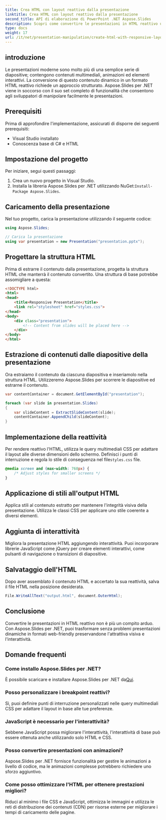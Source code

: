 ```yaml
---
title: Crea HTML con layout reattivo dalla presentazione
linktitle: Crea HTML con layout reattivo dalla presentazione
second_title: API di elaborazione di PowerPoint .NET Aspose.Slides
description: Scopri come convertire le presentazioni in HTML reattivo utilizzando Aspose.Slides per .NET. Crea contenuti interattivi e ottimizzati per i dispositivi senza sforzo.
type: docs
weight: 17
url: /it/net/presentation-manipulation/create-html-with-responsive-layout-from-presentation/
---
```


## introduzione

Le presentazioni moderne sono molto più di una semplice serie di diapositive; contengono contenuti multimediali, animazioni ed elementi interattivi. La conversione di questo contenuto dinamico in un formato HTML reattivo richiede un approccio strutturato. Aspose.Slides per .NET viene in soccorso con il suo set completo di funzionalità che consentono agli sviluppatori di manipolare facilmente le presentazioni.

## Prerequisiti

Prima di approfondire l'implementazione, assicurati di disporre dei seguenti prerequisiti:

- Visual Studio installato
- Conoscenza base di C# e HTML

## Impostazione del progetto

Per iniziare, segui questi passaggi:

1. Crea un nuovo progetto in Visual Studio.
2.  Installa la libreria Aspose.Slides per .NET utilizzando NuGet:`Install-Package Aspose.Slides`.

## Caricamento della presentazione

Nel tuo progetto, carica la presentazione utilizzando il seguente codice:

```csharp
using Aspose.Slides;

// Carica la presentazione
using var presentation = new Presentation("presentation.pptx");
```

## Progettare la struttura HTML

Prima di estrarre il contenuto dalla presentazione, progetta la struttura HTML che manterrà il contenuto convertito. Una struttura di base potrebbe assomigliare a questa:

```html
<!DOCTYPE html>
<html>
<head>
    <title>Responsive Presentation</title>
    <link rel="stylesheet" href="styles.css">
</head>
<body>
    <div class="presentation">
        <!-- Content from slides will be placed here -->
    </div>
</body>
</html>
```

## Estrazione di contenuti dalle diapositive della presentazione

Ora estraiamo il contenuto da ciascuna diapositiva e inseriamolo nella struttura HTML. Utilizzeremo Aspose.Slides per scorrere le diapositive ed estrarne il contenuto.

```csharp
var contentContainer = document.GetElementById("presentation");

foreach (var slide in presentation.Slides)
{
    var slideContent = ExtractSlideContent(slide);
    contentContainer.AppendChild(slideContent);
}
```

## Implementazione della reattività

 Per rendere reattivo l'HTML, utilizza le query multimediali CSS per adattare il layout alle diverse dimensioni dello schermo. Definisci i punti di interruzione e regola lo stile di conseguenza nel file`styles.css` file.

```css
@media screen and (max-width: 768px) {
    /* Adjust styles for smaller screens */
}
```

## Applicazione di stili all'output HTML

Applica stili al contenuto estratto per mantenere l'integrità visiva della presentazione. Utilizza le classi CSS per applicare uno stile coerente a diversi elementi.

## Aggiunta di interattività

Migliora la presentazione HTML aggiungendo interattività. Puoi incorporare librerie JavaScript come jQuery per creare elementi interattivi, come pulsanti di navigazione o transizioni di diapositive.

## Salvataggio dell'HTML

Dopo aver assemblato il contenuto HTML e accertato la sua reattività, salva il file HTML nella posizione desiderata.

```csharp
File.WriteAllText("output.html", document.OuterHtml);
```

## Conclusione

Convertire le presentazioni in HTML reattivo non è più un compito arduo. Con Aspose.Slides per .NET, puoi trasformare senza problemi presentazioni dinamiche in formati web-friendly preservandone l'attrattiva visiva e l'interattività.

## Domande frequenti

### Come installo Aspose.Slides per .NET?

 È possibile scaricare e installare Aspose.Slides per .NET da[Qui](https://releases.aspose.com/slides/net).

### Posso personalizzare i breakpoint reattivi?

Sì, puoi definire punti di interruzione personalizzati nelle query multimediali CSS per adattare il layout in base alle tue preferenze.

### JavaScript è necessario per l'interattività?

Sebbene JavaScript possa migliorare l'interattività, l'interattività di base può essere ottenuta anche utilizzando solo HTML e CSS.

### Posso convertire presentazioni con animazioni?

Aspose.Slides per .NET fornisce funzionalità per gestire le animazioni a livello di codice, ma le animazioni complesse potrebbero richiedere uno sforzo aggiuntivo.

### Come posso ottimizzare l'HTML per ottenere prestazioni migliori?

Riduci al minimo i file CSS e JavaScript, ottimizza le immagini e utilizza le reti di distribuzione dei contenuti (CDN) per risorse esterne per migliorare i tempi di caricamento delle pagine.
